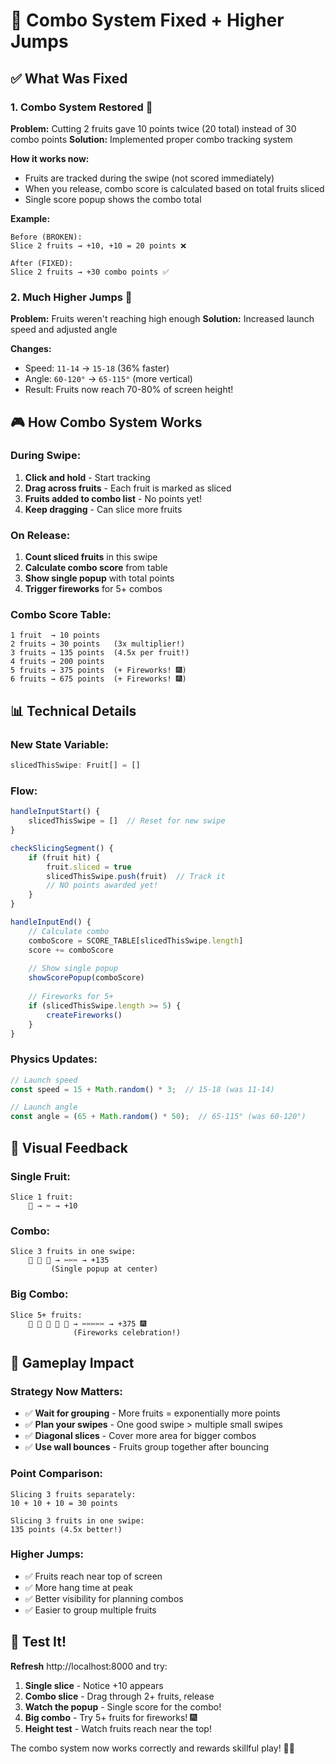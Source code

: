# 🎯 Combo System Fixed + Higher Jumps

## ✅ What Was Fixed

### 1. **Combo System Restored** 💫
**Problem:** Cutting 2 fruits gave 10 points twice (20 total) instead of 30 combo points
**Solution:** Implemented proper combo tracking system

**How it works now:**
- Fruits are tracked during the swipe (not scored immediately)
- When you release, combo score is calculated based on total fruits sliced
- Single score popup shows the combo total

**Example:**
```
Before (BROKEN):
Slice 2 fruits → +10, +10 = 20 points ❌

After (FIXED):
Slice 2 fruits → +30 combo points ✅
```

### 2. **Much Higher Jumps** 🚀
**Problem:** Fruits weren't reaching high enough
**Solution:** Increased launch speed and adjusted angle

**Changes:**
- Speed: `11-14` → `15-18` (36% faster)
- Angle: `60-120°` → `65-115°` (more vertical)
- Result: Fruits now reach 70-80% of screen height!

## 🎮 How Combo System Works

### During Swipe:
1. **Click and hold** - Start tracking
2. **Drag across fruits** - Each fruit is marked as sliced
3. **Fruits added to combo list** - No points yet!
4. **Keep dragging** - Can slice more fruits

### On Release:
1. **Count sliced fruits** in this swipe
2. **Calculate combo score** from table
3. **Show single popup** with total points
4. **Trigger fireworks** for 5+ combos

### Combo Score Table:
```
1 fruit  → 10 points
2 fruits → 30 points   (3x multiplier!)
3 fruits → 135 points  (4.5x per fruit!)
4 fruits → 200 points
5 fruits → 375 points  (+ Fireworks! 🎆)
6 fruits → 675 points  (+ Fireworks! 🎆)
```

## 📊 Technical Details

### New State Variable:
```typescript
slicedThisSwipe: Fruit[] = []
```

### Flow:
```typescript
handleInputStart() {
    slicedThisSwipe = []  // Reset for new swipe
}

checkSlicingSegment() {
    if (fruit hit) {
        fruit.sliced = true
        slicedThisSwipe.push(fruit)  // Track it
        // NO points awarded yet!
    }
}

handleInputEnd() {
    // Calculate combo
    comboScore = SCORE_TABLE[slicedThisSwipe.length]
    score += comboScore
    
    // Show single popup
    showScorePopup(comboScore)
    
    // Fireworks for 5+
    if (slicedThisSwipe.length >= 5) {
        createFireworks()
    }
}
```

### Physics Updates:
```typescript
// Launch speed
const speed = 15 + Math.random() * 3;  // 15-18 (was 11-14)

// Launch angle  
const angle = (65 + Math.random() * 50);  // 65-115° (was 60-120°)
```

## 🎯 Visual Feedback

### Single Fruit:
```
Slice 1 fruit:
    🍎 → ✂️ → +10
```

### Combo:
```
Slice 3 fruits in one swipe:
    🍎 🍊 🍋 → ✂️✂️✂️ → +135
         (Single popup at center)
```

### Big Combo:
```
Slice 5+ fruits:
    🍎 🍊 🍋 🍌 🍉 → ✂️✂️✂️✂️✂️ → +375 🎆
              (Fireworks celebration!)
```

## 🎪 Gameplay Impact

### Strategy Now Matters:
- ✅ **Wait for grouping** - More fruits = exponentially more points
- ✅ **Plan your swipes** - One good swipe > multiple small swipes
- ✅ **Diagonal slices** - Cover more area for bigger combos
- ✅ **Use wall bounces** - Fruits group together after bouncing

### Point Comparison:
```
Slicing 3 fruits separately:
10 + 10 + 10 = 30 points

Slicing 3 fruits in one swipe:
135 points (4.5x better!)
```

### Higher Jumps:
- ✅ Fruits reach near top of screen
- ✅ More hang time at peak
- ✅ Better visibility for planning combos
- ✅ Easier to group multiple fruits

## 🧪 Test It!

**Refresh** http://localhost:8000 and try:

1. **Single slice** - Notice +10 appears
2. **Combo slice** - Drag through 2+ fruits, release
3. **Watch the popup** - Single score for the combo!
4. **Big combo** - Try 5+ fruits for fireworks! 🎆
5. **Height test** - Watch fruits reach near the top!

The combo system now works correctly and rewards skillful play! 🎯✨
